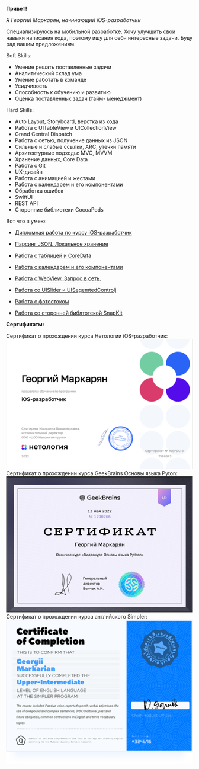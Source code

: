 **Привет!**

*Я Георгий Маркарян, начинающий iOS-разработчик*

   Специализируюсь на мобильной разработке. Хочу улучшить свои навыки написания кода, поэтому ищу для себя интересные задачи. Буду рад вашим предложениям.

Soft Skills:
* Умение решать поставленные задачи
* Аналитический склад ума
* Умение работать в команде
* Усидчивость
* Способность к обучению и развитию
* Оценка поставленных задач (тайм- менеджмент)


Hard Skills:

* Auto Layout, Storyboard, верстка из кода
* Работа с UITableView и UICollectionView
* Grand Central Dispatch
* Работа с сетью, получение данных из JSON
* Сильные и слабые ссылки, ARC, утечки памяти
* Архитектурные подходы: MVC, MVVM
* Хранение данных, Core Data
* Работа с Git
* UX-дизайн
* Работа с анимацией и жестами
* Работа с календарем и его компонентами
* Обработка ошибок
* SwiftUI
* REST API
* Сторонние библиотеки CocoaPods

Вот что я умею:
*  [Дипломная работа по курсу iOS-разработчик](https://github.com/NGrani/ios-homeworks.git)

*  [Парсинг JSON. Локальное хранение](https://github.com/NGrani/JSON-parsing)

*  [Работа с таблицей и CoreData](https://github.com/NGrani/whats-doing-today)

*  [Работа с календарем и его компонентами](https://github.com/NGrani/WhichWasDay)

*  [Работа с WebView. Запрос в сеть.](https://github.com/NGrani/Browser-example)

*  [Работа со UISlider и UISegemtedControlj](https://github.com/NGrani/SimpleConverterDegree) 

*  [Работа с фотостоком](https://github.com/NGrani/Fotostock)

*  [Работа со сторонней библтотекой SnapKit](https://github.com/NGrani/SnapKitUsing)

**Сертификаты:**


Сертификат о прохождении курса Нетологии iOS-разработчик:
![](https://github.com/NGrani/ngrani/blob/main/assets/certificate.png)
Сертификат о прохождении курса GeekBrains Основы языка Pyton:
![](https://github.com/NGrani/ngrani/blob/main/assets/Сертификат%20pyton.png)
Сертификат о прохождении курса английского Simpler:
![](https://github.com/NGrani/ngrani/blob/main/assets/of%20Completion.PNG)
